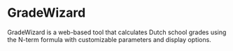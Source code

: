# GradeWizard
GradeWizard is a web-based tool that calculates Dutch school grades using the N-term formula with customizable parameters and display options.

